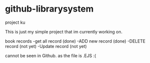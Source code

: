 # github-librarysystem
project ku 


This is just my simple project that  im currently working on.

book records
-get all record (done)
-ADD new record (done)
-DELETE record (not yet)
-Update record (not yet)


cannot be seen in Github. as the file is .EJS :(
